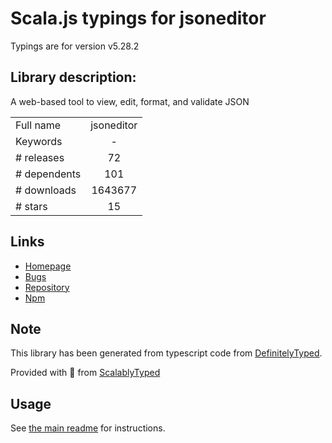 
# Scala.js typings for jsoneditor

Typings are for version v5.28.2

## Library description:
A web-based tool to view, edit, format, and validate JSON

|                    |                 |
| ------------------ | :-------------: |
| Full name          | jsoneditor |
| Keywords           | - |
| # releases         | 72 |
| # dependents       | 101 |
| # downloads        | 1643677 |
| # stars            | 15 |

## Links
- [Homepage](https://github.com/josdejong/jsoneditor)
- [Bugs](https://github.com/josdejong/jsoneditor/issues)
- [Repository](https://github.com/josdejong/jsoneditor)
- [Npm](https://www.npmjs.com/package/jsoneditor)
    


## Note
This library has been generated from typescript code from [DefinitelyTyped](https://definitelytyped.org).

Provided with :purple_heart: from [ScalablyTyped](https://github.com/oyvindberg/ScalablyTyped)

## Usage
See [the main readme](../../readme.md) for instructions.


